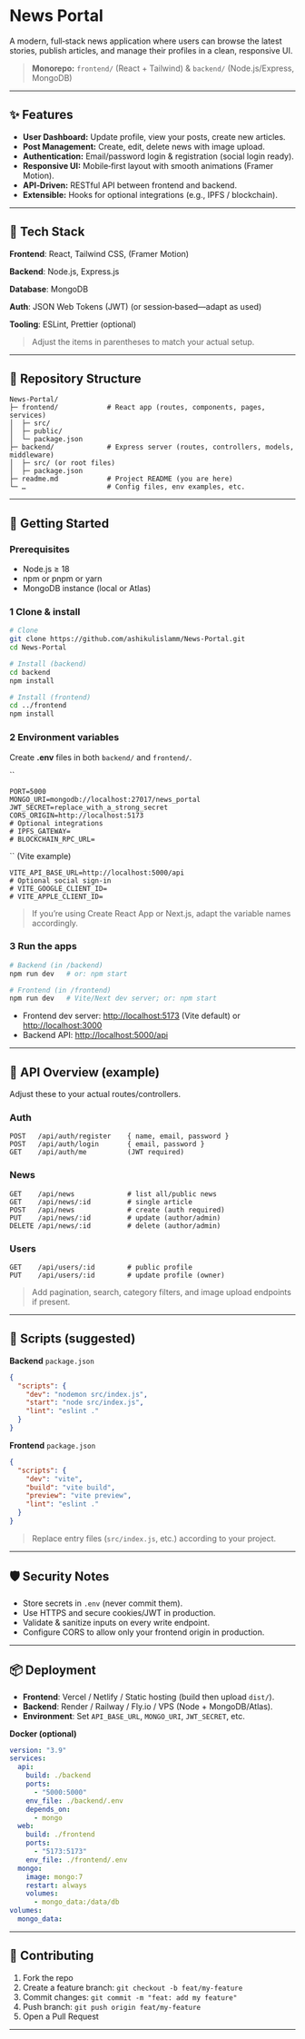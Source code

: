 # News Portal

A modern, full‑stack news application where users can browse the latest stories, publish articles, and manage their profiles in a clean, responsive UI.

> **Monorepo:** `frontend/` (React + Tailwind) & `backend/` (Node.js/Express, MongoDB)

---

## ✨ Features

- **User Dashboard:** Update profile, view your posts, create new articles.
- **Post Management:** Create, edit, delete news with image upload.
- **Authentication:** Email/password login & registration (social login ready).
- **Responsive UI:** Mobile‑first layout with smooth animations (Framer Motion).
- **API‑Driven:** RESTful API between frontend and backend.
- **Extensible:** Hooks for optional integrations (e.g., IPFS / blockchain).

---

## 🧱 Tech Stack

**Frontend**: React, Tailwind CSS, (Framer Motion)

**Backend**: Node.js, Express.js

**Database**: MongoDB

**Auth**: JSON Web Tokens (JWT) (or session‑based—adapt as used)

**Tooling**: ESLint, Prettier (optional)

> Adjust the items in parentheses to match your actual setup.

---

## 📁 Repository Structure

```
News-Portal/
├─ frontend/            # React app (routes, components, pages, services)
│  ├─ src/
│  ├─ public/
│  └─ package.json
├─ backend/             # Express server (routes, controllers, models, middleware)
│  ├─ src/ (or root files)
│  ├─ package.json
├─ readme.md            # Project README (you are here)
└─ …                    # Config files, env examples, etc.
```

---

## 🚀 Getting Started

### Prerequisites

- Node.js ≥ 18
- npm or pnpm or yarn
- MongoDB instance (local or Atlas)

### 1 Clone & install

```bash
# Clone
git clone https://github.com/ashikulislamm/News-Portal.git
cd News-Portal

# Install (backend)
cd backend
npm install

# Install (frontend)
cd ../frontend
npm install
```

### 2 Environment variables

Create **.env** files in both `backend/` and `frontend/`.

``

```
PORT=5000
MONGO_URI=mongodb://localhost:27017/news_portal
JWT_SECRET=replace_with_a_strong_secret
CORS_ORIGIN=http://localhost:5173
# Optional integrations
# IPFS_GATEWAY=
# BLOCKCHAIN_RPC_URL=
```

`` (Vite example)

```
VITE_API_BASE_URL=http://localhost:5000/api
# Optional social sign‑in
# VITE_GOOGLE_CLIENT_ID=
# VITE_APPLE_CLIENT_ID=
```

> If you’re using Create React App or Next.js, adapt the variable names accordingly.

### 3 Run the apps

```bash
# Backend (in /backend)
npm run dev   # or: npm start

# Frontend (in /frontend)
npm run dev   # Vite/Next dev server; or: npm start
```

- Frontend dev server: [http://localhost:5173](http://localhost:5173) (Vite default) or [http://localhost:3000](http://localhost:3000)
- Backend API: [http://localhost:5000/api](http://localhost:5000/api)

---

## 🔌 API Overview (example)

Adjust these to your actual routes/controllers.

### Auth

```
POST   /api/auth/register    { name, email, password }
POST   /api/auth/login       { email, password }
GET    /api/auth/me          (JWT required)
```

### News

```
GET    /api/news             # list all/public news
GET    /api/news/:id         # single article
POST   /api/news             # create (auth required)
PUT    /api/news/:id         # update (author/admin)
DELETE /api/news/:id         # delete (author/admin)
```

### Users

```
GET    /api/users/:id        # public profile
PUT    /api/users/:id        # update profile (owner)
```

> Add pagination, search, category filters, and image upload endpoints if present.

---

## 🧪 Scripts (suggested)

**Backend** `package.json`

```json
{
  "scripts": {
    "dev": "nodemon src/index.js",
    "start": "node src/index.js",
    "lint": "eslint ."
  }
}
```

**Frontend** `package.json`

```json
{
  "scripts": {
    "dev": "vite",
    "build": "vite build",
    "preview": "vite preview",
    "lint": "eslint ."
  }
}
```

> Replace entry files (`src/index.js`, etc.) according to your project.

---

## 🛡️ Security Notes

- Store secrets in `.env` (never commit them).
- Use HTTPS and secure cookies/JWT in production.
- Validate & sanitize inputs on every write endpoint.
- Configure CORS to allow only your frontend origin in production.

---

## 📦 Deployment

- **Frontend**: Vercel / Netlify / Static hosting (build then upload `dist/`).
- **Backend**: Render / Railway / Fly.io / VPS (Node + MongoDB/Atlas).
- **Environment**: Set `API_BASE_URL`, `MONGO_URI`, `JWT_SECRET`, etc.

**Docker (optional)**

```yaml
version: "3.9"
services:
  api:
    build: ./backend
    ports:
      - "5000:5000"
    env_file: ./backend/.env
    depends_on:
      - mongo
  web:
    build: ./frontend
    ports:
      - "5173:5173"
    env_file: ./frontend/.env
  mongo:
    image: mongo:7
    restart: always
    volumes:
      - mongo_data:/data/db
volumes:
  mongo_data:
```

---

## 🤝 Contributing

1. Fork the repo
2. Create a feature branch: `git checkout -b feat/my-feature`
3. Commit changes: `git commit -m "feat: add my feature"`
4. Push branch: `git push origin feat/my-feature`
5. Open a Pull Request

---

